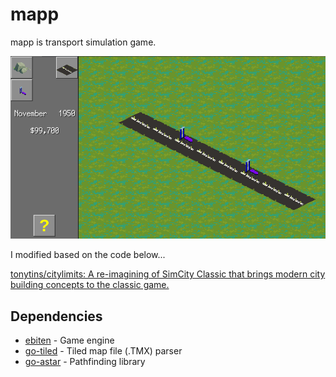 # mapp

mapp is transport simulation game.

![top](./images/top.png)

I modified based on the code below...

[tonytins/citylimits: A re\-imagining of SimCity Classic that brings modern city building concepts to the classic game\.](https://github.com/tonytins/citylimits)

## Dependencies

- [ebiten](https://github.com/hajimehoshi/ebiten) - Game engine
- [go-tiled](https://github.com/lafriks/go-tiled) - Tiled map file (.TMX) parser
- [go-astar](https://github.com/beefsack/go-astar) - Pathfinding library
